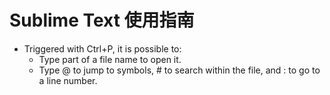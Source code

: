 Sublime Text 使用指南
=================

* Triggered with Ctrl+P, it is possible to: 
  - Type part of a file name to open it.
  - Type @ to jump to symbols, # to search within the file, and : to go to a line number. 
